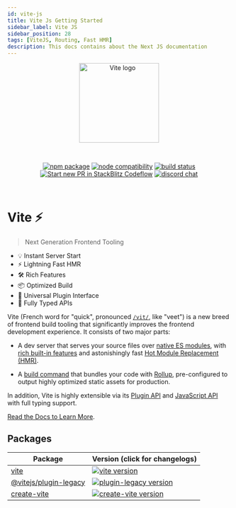 ```yaml
---
id: vite-js
title: Vite Js Getting Started
sidebar_label: Vite JS
sidebar_position: 28
tags: [ViteJS, Routing, Fast HMR]
description: This docs contains about the Next JS documentation
---
```


<p align="center">
  <a href="https://vitejs.dev" target="_blank" rel="noopener noreferrer">
    <img width="180" src="https://vitejs.dev/logo.svg" alt="Vite logo">
  </a>
</p>
<br/>
<p align="center">
  <a href="https://npmjs.com/package/vite"><img src="https://img.shields.io/npm/v/vite.svg" alt="npm package"></a>
  <a href="https://nodejs.org/en/about/previous-releases"><img src="https://img.shields.io/node/v/vite.svg" alt="node compatibility"></a>
  <a href="https://github.com/vitejs/vite/actions/workflows/ci.yml"><img src="https://github.com/vitejs/vite/actions/workflows/ci.yml/badge.svg?branch=main" alt="build status"></a>
  <a href="https://pr.new/vitejs/vite"><img src="https://developer.stackblitz.com/img/start_pr_dark_small.svg" alt="Start new PR in StackBlitz Codeflow"></a>
  <a href="https://chat.vitejs.dev"><img src="https://img.shields.io/badge/chat-discord-blue?style=flat&logo=discord" alt="discord chat"></a>
</p>
<br/>

# Vite ⚡

> Next Generation Frontend Tooling

- 💡 Instant Server Start
- ⚡️ Lightning Fast HMR
- 🛠️ Rich Features
- 📦 Optimized Build
- 🔩 Universal Plugin Interface
- 🔑 Fully Typed APIs

Vite (French word for "quick", pronounced [`/vit/`](https://cdn.jsdelivr.net/gh/vitejs/vite@main/docs/public/vite.mp3), like "veet") is a new breed of frontend build tooling that significantly improves the frontend development experience. It consists of two major parts:

- A dev server that serves your source files over [native ES modules](https://developer.mozilla.org/en-US/docs/Web/JavaScript/Guide/Modules), with [rich built-in features](https://vitejs.dev/guide/features.html) and astonishingly fast [Hot Module Replacement (HMR)](https://vitejs.dev/guide/features.html#hot-module-replacement).

- A [build command](https://vitejs.dev/guide/build.html) that bundles your code with [Rollup](https://rollupjs.org), pre-configured to output highly optimized static assets for production.

In addition, Vite is highly extensible via its [Plugin API](https://vitejs.dev/guide/api-plugin.html) and [JavaScript API](https://vitejs.dev/guide/api-javascript.html) with full typing support.

[Read the Docs to Learn More](https://vitejs.dev).

## Packages

| Package                                         | Version (click for changelogs)                                                                                                    |
| ----------------------------------------------- | :-------------------------------------------------------------------------------------------------------------------------------- |
| [vite](packages/vite)                           | [![vite version](https://img.shields.io/npm/v/vite.svg?label=%20)](packages/vite/CHANGELOG.md)                                    |
| [@vitejs/plugin-legacy](packages/plugin-legacy) | [![plugin-legacy version](https://img.shields.io/npm/v/@vitejs/plugin-legacy.svg?label=%20)](packages/plugin-legacy/CHANGELOG.md) |
| [create-vite](packages/create-vite)             | [![create-vite version](https://img.shields.io/npm/v/create-vite.svg?label=%20)](packages/create-vite/CHANGELOG.md)               |

